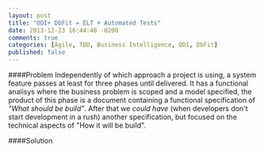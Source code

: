 ```yaml
---
layout: post
title: "ODI+ DbFit = ELT + Automated Tests"
date: 2013-12-23 16:44:48 -0200
comments: true
categories: [Agile, TDD, Business Intelligence, ODI, DbFit]
published: false
---
```


####Problem
Independently of which approach a project is using, a system feature passes at least for three phases until delivered. It has a functional analisys where the business problem is scoped and a model specified, the product of this phase is a document containing a functional specification of *"What should be build"*. After that we *could have* (when developers don't start development in a rush) another specification, but focused on the technical aspects of "How it will be build".


####Solution 

